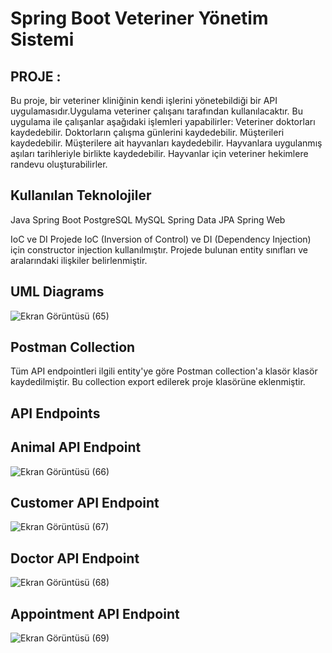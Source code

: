 # Spring Boot Veteriner Yönetim Sistemi

## PROJE :
Bu proje, bir veteriner kliniğinin kendi işlerini yönetebildiği bir API uygulamasıdır.Uygulama veteriner çalışanı tarafından kullanılacaktır. Bu uygulama ile çalışanlar aşağıdaki işlemleri yapabilirler:
Veteriner doktorları kaydedebilir.
Doktorların çalışma günlerini kaydedebilir.
Müşterileri kaydedebilir.
Müşterilere ait hayvanları kaydedebilir.
Hayvanlara uygulanmış aşıları tarihleriyle birlikte kaydedebilir.
Hayvanlar için veteriner hekimlere randevu oluşturabilirler.

## Kullanılan Teknolojiler
Java
Spring Boot
PostgreSQL
MySQL
Spring Data JPA
Spring Web

IoC ve DI
Projede IoC (Inversion of Control) ve DI (Dependency Injection) için constructor injection kullanılmıştır.
Projede bulunan entity sınıfları ve aralarındaki ilişkiler belirlenmiştir.

## UML Diagrams
![Ekran Görüntüsü (65)](https://github.com/user-attachments/assets/ee987206-2315-4ef7-a580-276df2cc3c0f)

## Postman Collection
Tüm API endpointleri ilgili entity'ye göre Postman collection'a klasör klasör kaydedilmiştir. Bu collection export edilerek proje klasörüne eklenmiştir.

## API Endpoints

## Animal API Endpoint

![Ekran Görüntüsü (66)](https://github.com/user-attachments/assets/5cc09ede-e55b-485d-ae86-ac74c377a28f)

## Customer API Endpoint

![Ekran Görüntüsü (67)](https://github.com/user-attachments/assets/f2b64f90-fa94-475a-bb37-3841f2c7c2bc)

## Doctor API Endpoint

![Ekran Görüntüsü (68)](https://github.com/user-attachments/assets/3c458bd8-3d28-45ad-9636-c3b94a2dd73b)

## Appointment API Endpoint

![Ekran Görüntüsü (69)](https://github.com/user-attachments/assets/fa6a62c5-d402-4031-bc4d-f0cd66a795ab)


